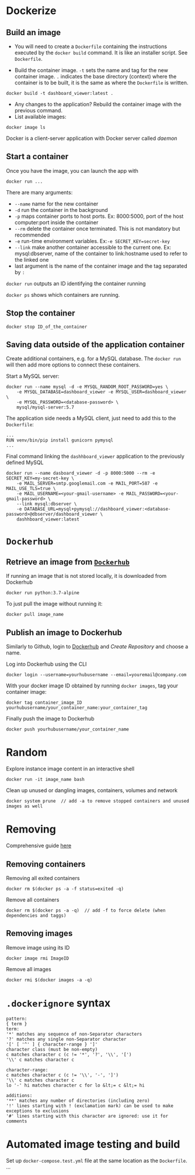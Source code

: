 

# Dockerize

## Build an image

* You will need to create a `Dockerfile` containing the instructions executed by the `docker build` command. It is like an installer script. See `Dockerfile`.

* Build the container image. `-t` sets the name and tag for the new container image. `.` indicates the base directory (context) where the container is to be built, it is the same as where the `Dockerfile` is written.
```
docker build -t dashboard_viewer:latest .
```

* Any changes to the application? Rebuild the container image with the previous command.
* List available images:
```
docker image ls
```

Docker is a client-server application with Docker server called *daemon*

## Start a container 

Once you have the image, you can launch the app with
```
docker run ...
```

There are many arguments:
* `--name` name for the new container
* `-d` run the container in the background
* `-p` maps container ports to host ports. Ex: 8000:5000, port of the host computer:port inside the container
* `--rm` delete the container once terminated. This is not mandatory but recommended
* `-e` run-time environment variables. Ex:`-e SECRET_KEY=secret-key`
* `--link` make another container accessible to the current one. Ex: mysql:dbserver, name of the container to link:hostname used to refer to the linked one
* last argument is the name of the container image and the tag separated by `:`


`docker run` outputs an ID identifying the container running

`docker ps` shows which containers are running.

## Stop the container

```
docker stop ID_of_the_container
```

## Saving data outside of the application container

Create additional containers, e.g. for a MySQL database. The `docker run` will then add more options to connect these containers.

Start a MySQL server:
```
docker run --name mysql -d -e MYSQL_RANDOM_ROOT_PASSWORD=yes \
    -e MYSQL_DATABASE=dashboard_viewer -e MYSQL_USER=dashboard_viewer \
    -e MYSQL_PASSWORD=<database-password> \
    mysql/mysql-server:5.7
```

The application side needs a MySQL client, just need to add this to the `Dockerfile`:
```
...
RUN venv/bin/pip install gunicorn pymysql
...
```

Final command linking the `dashhboard_viewer` application to the previously defined MySQL 

```
docker run --name dasboard_viewer -d -p 8000:5000 --rm -e SECRET_KEY=my-secret-key \
    -e MAIL_SERVER=smtp.googlemail.com -e MAIL_PORT=587 -e MAIL_USE_TLS=true \
    -e MAIL_USERNAME=<your-gmail-username> -e MAIL_PASSWORD=<your-gmail-password> \
    --link mysql:dbserver \
    -e DATABASE_URL=mysql+pymysql://dashboard_viewer:<database-password>@dbserver/dashboard_viewer \
    dashhboard_viewer:latest
 ```

#  `Dockerhub`

## Retrieve an image from [`Dockerhub`](https://hub.docker.com/)

If running an image that is not stored locally, it is downloaded from Dockerhub
```
docker run python:3.7-alpine
```

To just pull the image without running it:
```
docker pull image_name
```

## Publish an image to Dockerhub

Similarly to Github, login to [Dockerhub](https://hub.docker.com/) and *Create Repository* and choose a name.

Log into Dockerhub using the CLI
```
docker login --username=yourhubusername --email=youremail@company.com
```

With your docker image ID obtained by running `docker images`, tag your container image:
```
docker tag container_image_ID yourhubusername/your_container_name:your_container_tag
```

Finally push the image to Dockerhub
```
docker push yourhubusername/your_container_name
```


# Random

Explore instance image content in an interactive shell
```
docker run -it image_name bash
```

Clean up unused or dangling images, containers, volumes and network
```
docker system prune  // add -a to remove stopped containers and unused images as well
```

# Removing

Comprehensive guide [here](https://www.digitalocean.com/community/tutorials/how-to-remove-docker-images-containers-and-volumes)

## Removing containers

Removing all exited containers
```
docker rm $(docker ps -a -f status=exited -q)
```

Remove all containers
```
docker rm $(docker ps -a -q)  // add -f to force delete (when dependencies and taggs)
```

## Removing images

Remove image using its ID
```
docker image rmi ImageID
```

Remove all images
```
docker rmi $(docker images -a -q)
```


# `.dockerignore` syntax

```
pattern:
{ term }
term:
'*' matches any sequence of non-Separator characters
'?' matches any single non-Separator character
'[' [ '^' ] { character-range } ']'
character class (must be non-empty)
c matches character c (c != '*', '?', '\\', '[')
'\\' c matches character c
 
character-range:
c matches character c (c != '\\', '-', ']')
'\\' c matches character c
lo '-' hi matches character c for lo &lt;= c &lt;= hi
 
additions:
'**' matches any number of directories (including zero)
'!' lines starting with ! (exclamation mark) can be used to make exceptions to exclusions
'#' lines starting with this character are ignored: use it for comments
```


# Automated image testing and build

Set up `docker-compose.test.yml` file at the same location as the `Dockerfile`. 
...
